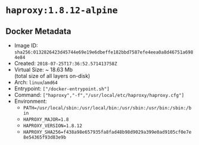 # `haproxy:1.8.12-alpine`

## Docker Metadata

- Image ID: `sha256:0132826423d45744e69e19e6dbeffe182bbd7587efe4eea0a8d46751a6984e84`
- Created: `2018-07-25T17:36:52.571413758Z`
- Virtual Size: ~ 18.63 Mb  
  (total size of all layers on-disk)
- Arch: `linux`/`amd64`
- Entrypoint: `["/docker-entrypoint.sh"]`
- Command: `["haproxy","-f","/usr/local/etc/haproxy/haproxy.cfg"]`
- Environment:
  - `PATH=/usr/local/sbin:/usr/local/bin:/usr/sbin:/usr/bin:/sbin:/bin`
  - `HAPROXY_MAJOR=1.8`
  - `HAPROXY_VERSION=1.8.12`
  - `HAPROXY_SHA256=f438a98e657935fa8fad48b98d9029a399e0ad9105cf0e7e8e54365f93d83e9b`
